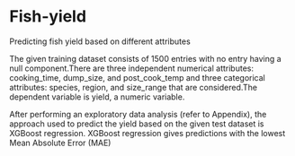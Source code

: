 # Fish-yield
Predicting fish yield based on different attributes

The given training dataset consists of 1500 entries with no entry having a null component.There are three independent numerical attributes: cooking_time, dump_size, and post_cook_temp and three categorical attributes: species, region, and size_range that are
considered.The dependent variable is yield, a numeric variable.

After performing an exploratory data analysis (refer to Appendix), the approach used to predict
the yield based on the given test dataset is XGBoost regression. XGBoost regression gives
predictions with the lowest Mean Absolute Error (MAE)
